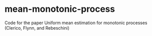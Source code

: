 # mean-monotonic-process
Code for the paper Uniform mean estimation for monotonic processes (Clerico, Flynn, and Rebeschini)
